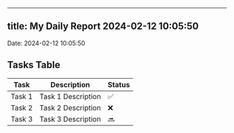 
---
title: My Daily Report 2024-02-12 10:05:50
---

Date: 2024-02-12 10:05:50

## Tasks Table

| Task | Description | Status |
|------|-------------|--------|
| Task 1 | Task 1 Description | ✅ |
| Task 2 | Task 2 Description | ❌ |
| Task 3 | Task 3 Description | 🔜 |
